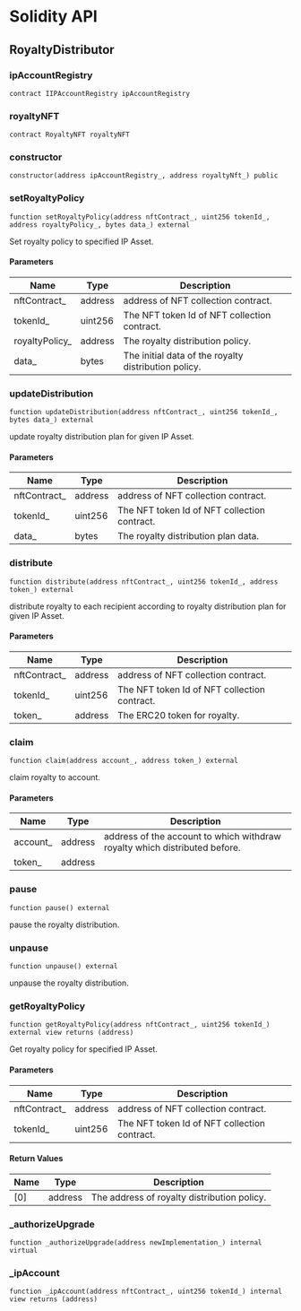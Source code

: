 # Solidity API

## RoyaltyDistributor

### ipAccountRegistry

```solidity
contract IIPAccountRegistry ipAccountRegistry
```

### royaltyNFT

```solidity
contract RoyaltyNFT royaltyNFT
```

### constructor

```solidity
constructor(address ipAccountRegistry_, address royaltyNft_) public
```

### setRoyaltyPolicy

```solidity
function setRoyaltyPolicy(address nftContract_, uint256 tokenId_, address royaltyPolicy_, bytes data_) external
```

Set royalty policy to specified IP Asset.

#### Parameters

| Name | Type | Description |
| ---- | ---- | ----------- |
| nftContract_ | address | address of NFT collection contract. |
| tokenId_ | uint256 | The NFT token Id of NFT collection contract. |
| royaltyPolicy_ | address | The royalty distribution policy. |
| data_ | bytes | The initial data of the royalty distribution policy. |

### updateDistribution

```solidity
function updateDistribution(address nftContract_, uint256 tokenId_, bytes data_) external
```

update royalty distribution plan for given IP Asset.

#### Parameters

| Name | Type | Description |
| ---- | ---- | ----------- |
| nftContract_ | address | address of NFT collection contract. |
| tokenId_ | uint256 | The NFT token Id of NFT collection contract. |
| data_ | bytes | The royalty distribution plan data. |

### distribute

```solidity
function distribute(address nftContract_, uint256 tokenId_, address token_) external
```

distribute royalty to each recipient according to royalty distribution plan for given IP Asset.

#### Parameters

| Name | Type | Description |
| ---- | ---- | ----------- |
| nftContract_ | address | address of NFT collection contract. |
| tokenId_ | uint256 | The NFT token Id of NFT collection contract. |
| token_ | address | The ERC20 token for royalty. |

### claim

```solidity
function claim(address account_, address token_) external
```

claim royalty to account.

#### Parameters

| Name | Type | Description |
| ---- | ---- | ----------- |
| account_ | address | address of the account to which withdraw royalty which distributed before. |
| token_ | address |  |

### pause

```solidity
function pause() external
```

pause the royalty distribution.

### unpause

```solidity
function unpause() external
```

unpause the royalty distribution.

### getRoyaltyPolicy

```solidity
function getRoyaltyPolicy(address nftContract_, uint256 tokenId_) external view returns (address)
```

Get royalty policy for specified IP Asset.

#### Parameters

| Name | Type | Description |
| ---- | ---- | ----------- |
| nftContract_ | address | address of NFT collection contract. |
| tokenId_ | uint256 | The NFT token Id of NFT collection contract. |

#### Return Values

| Name | Type | Description |
| ---- | ---- | ----------- |
| [0] | address | The address of royalty distribution policy. |

### _authorizeUpgrade

```solidity
function _authorizeUpgrade(address newImplementation_) internal virtual
```

### _ipAccount

```solidity
function _ipAccount(address nftContract_, uint256 tokenId_) internal view returns (address)
```


